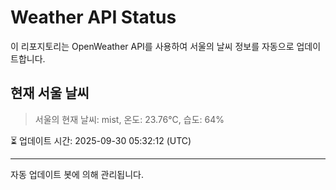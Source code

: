 
# Weather API Status

이 리포지토리는 OpenWeather API를 사용하여 서울의 날씨 정보를 자동으로 업데이트합니다.

## 현재 서울 날씨
> 서울의 현재 날씨: mist, 온도: 23.76°C, 습도: 64%

⏳ 업데이트 시간: 2025-09-30 05:32:12 (UTC)

---
자동 업데이트 봇에 의해 관리됩니다.
